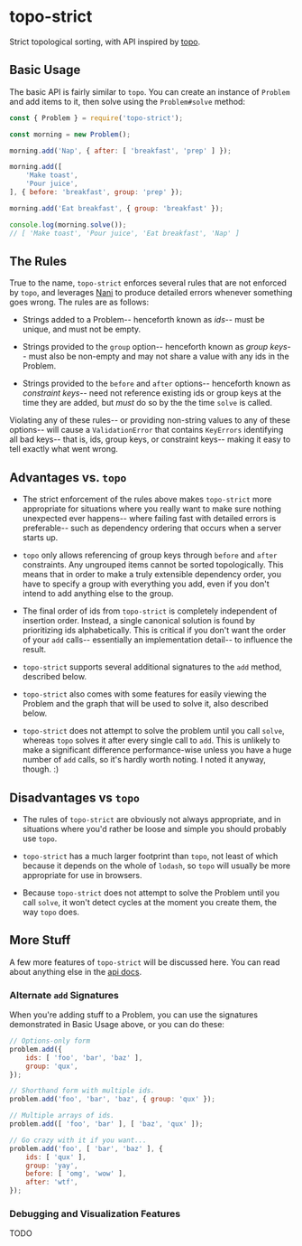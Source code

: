 # topo-strict
Strict topological sorting, with API inspired by
[topo](https://www.npmjs.com/package/topo).


## Basic Usage
The basic API is fairly similar to `topo`. You can create an instance of
`Problem` and add items to it, then solve using the `Problem#solve` method:

```js
const { Problem } = require('topo-strict');

const morning = new Problem();

morning.add('Nap', { after: [ 'breakfast', 'prep' ] });

morning.add([
	'Make toast',
	'Pour juice',
], { before: 'breakfast', group: 'prep' });

morning.add('Eat breakfast', { group: 'breakfast' });

console.log(morning.solve());
// [ 'Make toast', 'Pour juice', 'Eat breakfast', 'Nap' ]
```


## The Rules
True to the name, `topo-strict` enforces several rules that are not enforced by
`topo`, and leverages [Nani](https://www.npmjs.com/package/nani) to produce
detailed errors whenever something goes wrong. The rules are as follows:

- Strings added to a Problem-- henceforth known as *ids*-- must be unique, and
  must not be empty.

- Strings provided to the `group` option-- henceforth known as *group keys*--
  must also be non-empty and may not share a value with any ids in the Problem.

- Strings provided to the `before` and `after` options-- henceforth known as
  *constraint keys*-- need not reference existing ids or group keys at the time
  they are added, but *must* do so by the the time `solve` is called.

Violating any of these rules-- or providing non-string values to any of these
options-- will cause a `ValidationError` that contains `KeyErrors` identifying
all bad keys-- that is, ids, group keys, or constraint keys-- making it easy to
tell exactly what went wrong.


## Advantages vs. `topo`
- The strict enforcement of the rules above makes `topo-strict` more appropriate
  for situations where you really want to make sure nothing unexpected ever
  happens-- where failing fast with detailed errors is preferable-- such as
  dependency ordering that occurs when a server starts up.

- `topo` only allows referencing of group keys through `before` and `after`
  constraints. Any ungrouped items cannot be sorted topologically. This means
  that in order to make a truly extensible dependency order, you have to specify
  a group with everything you add, even if you don't intend to add anything else
  to the group.

- The final order of ids from `topo-strict` is completely independent of
  insertion order. Instead, a single canonical solution is found by prioritizing
  ids alphabetically. This is critical if you don't want the order of your `add`
  calls-- essentially an implementation detail-- to influence the result.

- `topo-strict` supports several additional signatures to the `add` method,
  described below.

- `topo-strict` also comes with some features for easily viewing the Problem
  and the graph that will be used to solve it, also described below.

- `topo-strict` does not attempt to solve the problem until you call `solve`,
  whereas `topo` solves it after every single call to `add`. This is unlikely
  to make a significant difference performance-wise unless you have a huge
  number of `add` calls,  so it's hardly worth noting. I noted it anyway,
  though. :)


## Disadvantages vs `topo`
- The rules of `topo-strict` are obviously not always appropriate, and in
  situations where you'd rather be loose and simple you should probably use
  `topo`.

- `topo-strict` has a much larger footprint than `topo`, not least of which
  because it depends on the whole of `lodash`, so `topo` will usually be more
  appropriate for use in browsers.

- Because `topo-strict` does not attempt to solve the Problem until you call
  `solve`, it won't detect cycles at the moment you create them, the way `topo`
  does.


## More Stuff
A few more features of `topo-strict` will be discussed here. You can read about
anything else in the [api docs](https://sripberger.github.io/topo-strict).

### Alternate `add` Signatures
When you're adding stuff to a Problem, you can use the signatures demonstrated
in Basic Usage above, or you can do these:

```js
// Options-only form
problem.add({
	ids: [ 'foo', 'bar', 'baz' ],
	group: 'qux',
});

// Shorthand form with multiple ids.
problem.add('foo', 'bar', 'baz', { group: 'qux' });

// Multiple arrays of ids.
problem.add([ 'foo', 'bar' ], [ 'baz', 'qux' ]);

// Go crazy with it if you want...
problem.add('foo', [ 'bar', 'baz' ], {
	ids: [ 'qux' ],
	group: 'yay',
	before: [ 'omg', 'wow' ],
	after: 'wtf',
});
```

### Debugging and Visualization Features
TODO
